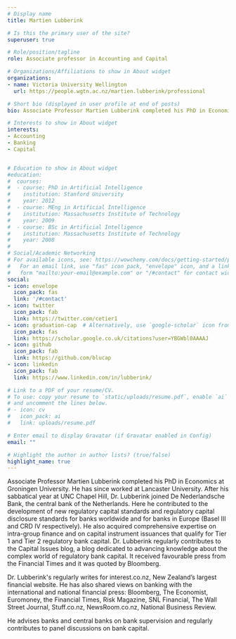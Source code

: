 ```yaml
---
# Display name
title: Martien Lubberink

# Is this the primary user of the site?
superuser: true

# Role/position/tagline
role: Associate professor in Accounting and Capital

# Organizations/Affiliations to show in About widget
organizations:
- name: Victoria University Wellington
  url: https://people.wgtn.ac.nz/martien.lubberink/professional

# Short bio (displayed in user profile at end of posts)
bio: Associate Professor Martien Lubberink completed his PhD in Economics at Groningen University. His main research interests are accounting, banking, and capital. 

# Interests to show in About widget
interests:
- Accounting  
- Banking
- Capital  


# Education to show in About widget
#education:
#  courses:
#  - course: PhD in Artificial Intelligence
#    institution: Stanford University
#    year: 2012
#  - course: MEng in Artificial Intelligence
#    institution: Massachusetts Institute of Technology
#    year: 2009
#  - course: BSc in Artificial Intelligence
#    institution: Massachusetts Institute of Technology
#    year: 2008
#
# Social/Academic Networking
# For available icons, see: https://wowchemy.com/docs/getting-started/page-builder/#icons
#   For an email link, use "fas" icon pack, "envelope" icon, and a link in the
#   form "mailto:your-email@example.com" or "/#contact" for contact widget.
social:
- icon: envelope
  icon_pack: fas
  link: '/#contact'
- icon: twitter
  icon_pack: fab
  link: https://twitter.com/cetier1
- icon: graduation-cap  # Alternatively, use `google-scholar` icon from `ai` icon pack
  icon_pack: fas
  link: https://scholar.google.co.uk/citations?user=YBGWbl0AAAAJ
- icon: github
  icon_pack: fab
  link: https://github.com/blucap
- icon: linkedin
  icon_pack: fab
  link: https://www.linkedin.com/in/lubberink/

# Link to a PDF of your resume/CV.
# To use: copy your resume to `static/uploads/resume.pdf`, enable `ai` icons in `params.toml`, 
# and uncomment the lines below.
# - icon: cv
#   icon_pack: ai
#   link: uploads/resume.pdf

# Enter email to display Gravatar (if Gravatar enabled in Config)
email: ""

# Highlight the author in author lists? (true/false)
highlight_name: true
---
```


Associate Professor Martien Lubberink completed his PhD in Economics at Groningen University. He has since worked at Lancaster University. After his sabbatical year at UNC Chapel Hill, Dr. Lubberink joined De Nederlandsche Bank, the central bank of the Netherlands. Here he contributed to the development of new regulatory capital standards and regulatory capital disclosure standards for banks worldwide and for banks in Europe (Basel III and CRD IV respectively). He also acquired comprehensive expertise on intra-group finance and on capital instrument issuances that qualify for Tier 1 and Tier 2 regulatory bank capital. Dr. Lubberink regularly contributes to the Capital Issues blog, a blog dedicated to advancing knowledge about the complex world of regulatory bank capital. It received favourable press from the Financial Times and it was quoted by Bloomberg.

Dr. Lubberink's regularly writes for interest.co.nz, New Zealand’s largest financial website. He has also shared views on banking with the international and national financial press: Bloomberg, The Economist, Euromoney, the Financial Times, Risk Magazine, SNL Financial, The Wall Street Journal, Stuff.co.nz, NewsRoom.co.nz, National Business Review. 

He advises banks and central banks on bank supervision and regularly contributes to panel discussions on bank capital.



<!-- {{< icon name="download" pack="fas" >}} Download my {{< staticref "uploads/demo_resume.pdf" "newtab" >}}resumé{{< /staticref >}}. --> 
